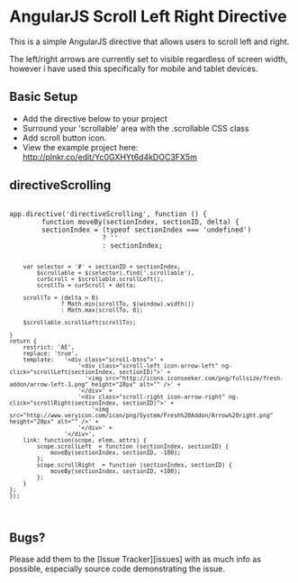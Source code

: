 AngularJS Scroll Left Right Directive
=====================================
This is a simple AngularJS directive that allows users to scroll left and right.

The left/right arrows are currently set to visible regardless of screen width, however i have used this specifically for mobile and tablet devices.

## Basic Setup

* Add the directive below to your project
* Surround your 'scrollable' area with the .scrollable CSS class
* Add scroll button icon.
* View the example project here: http://plnkr.co/edit/Yc0GXHYt6d4kDOC3FX5m

## directiveScrolling

<code>
app.directive('directiveScrolling', function () {
        function moveBy(sectionIndex, sectionID, delta) {
        sectionIndex = (typeof sectionIndex === 'undefined')
                       ? ''
                       : sectionIndex;

        var selector = '#' + sectionID + sectionIndex,
            $scrollable = $(selector).find('.scrollable'),
            curScroll = $scrollable.scrollLeft(),
            scrollTo = curScroll + delta;

        scrollTo = (delta > 0)
                   ? Math.min(scrollTo, $(window).width())
                   : Math.max(scrollTo, 0);

        $scrollable.scrollLeft(scrollTo);

    }
    return {
        restrict: 'AE',
        replace: 'true',
        template:   '<div class="scroll-btns">' +
                        '<div class="scroll-left icon-arrow-left" ng-click="scrollLeft(sectionIndex, sectionID)">' +
                          '<img src="http://icons.iconseeker.com/png/fullsize/fresh-addon/arrow-left-1.png" height="28px" alt="" />' +
                        '</div>' +
                        '<div class="scroll-right icon-arrow-right" ng-click="scrollRight(sectionIndex, sectionID)">' +
                            '<img src="http://www.veryicon.com/icon/png/System/Fresh%20Addon/Arrow%20right.png" height="28px" alt="" />' +
                        '</div>' +
                    '</div>',
        link: function(scope, elem, attrs) {
            scope.scrollLeft  = function (sectionIndex, sectionID) {
                moveBy(sectionIndex, sectionID, -100);
            };
            scope.scrollRight  = function (sectionIndex, sectionID) {
                moveBy(sectionIndex, sectionID, +100);
            };
        }
    };
    });
</code>

## Bugs?

Please add them to the [Issue Tracker][issues] with as much info as possible, especially source code demonstrating the issue.
